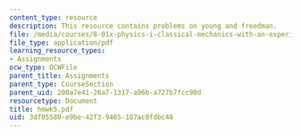 ```yaml
---
content_type: resource
description: This resource contains problems on young and freedman.
file: /media/courses/8-01x-physics-i-classical-mechanics-with-an-experimental-focus-fall-2002/3df05580e9be42f39465107ac0fdbc48_hmwk5.pdf
file_type: application/pdf
learning_resource_types:
- Assignments
ocw_type: OCWFile
parent_title: Assignments
parent_type: CourseSection
parent_uid: 200a7e41-26a7-1317-a96b-a727b7fcc90d
resourcetype: Document
title: hmwk5.pdf
uid: 3df05580-e9be-42f3-9465-107ac0fdbc48
---
```

